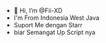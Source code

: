 - 👋 Hi, I’m @Fii-XD
- I'm From Indonesia West Java
- Suport Me dengan Starr
- biar Semangat Up Script nya
